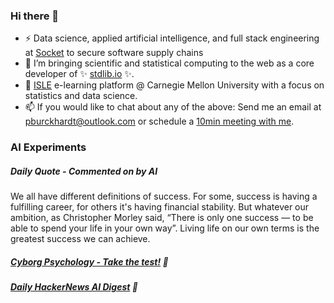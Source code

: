 ### Hi there 👋

-   ⚡ Data science, applied artificial intelligence, and full stack engineering at [Socket](https://socket.dev) to secure software supply chains
-   🔭 I’m bringing scientific and statistical computing to the web as a core developer of ✨ [stdlib.io](https://stdlib.io) ✨.
-   📖 [ISLE](https://stat.cmu.edu/isle) e-learning platform @ Carnegie Mellon University with a focus on statistics and data science.
-   📫 If you would like to chat about any of the above: Send me an email at [pburckhardt@outlook.com](mailto:pburckhardt@outlook.com) or schedule a [10min meeting with me](https://cal.com/philipp-burckhardt/10min).

### AI Experiments

##### Daily Quote - Commented on by AI

<!-- <quote> -->

We all have different definitions of success. For some, success is having a fulfilling career, for others it's having financial stability. But whatever our ambition, as Christopher Morley said, “There is only one success ― to be able to spend your life in your own way”. Living life on our own terms is the greatest success we can achieve.

<!-- </quote> -->

##### [Cyborg Psychology - Take the test!](http://cyborg-psychology.com/) 🚀 
##### [Daily HackerNews AI Digest](https://ai-digest.vercel.app/) :brain:
